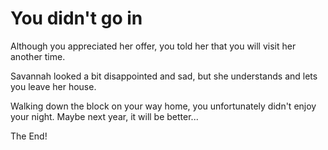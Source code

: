 # You didn't go in
Although you appreciated her offer, you told her that you will visit her another time.  

Savannah looked a bit disappointed and sad, but she understands and lets you leave her house.  

Walking down the block on your way home, you unfortunately didn't enjoy your night. Maybe next year, it will be better...

The End!